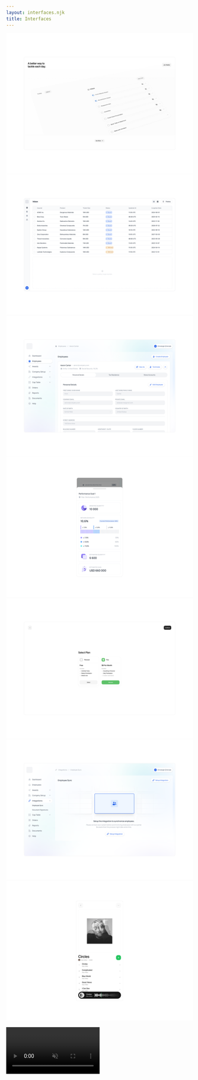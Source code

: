 ```yaml
---
layout: interfaces.njk
title: Interfaces
---
```


![](assets/outer-landing.png)
![](assets/art-inbox-split.png)
![](assets/ono-edit-employee.png)
![](assets/ono-mobile-perf.png)
![](assets/outer-pricing.png)
![](assets/ono-empty-sync.png)
![](assets/other-albums.png)

<video style="width: 50%; align-self: center;" autoplay loop muted>
  <source src="/assets/outer-mail.mp4" type="video/mp4">
</video>
